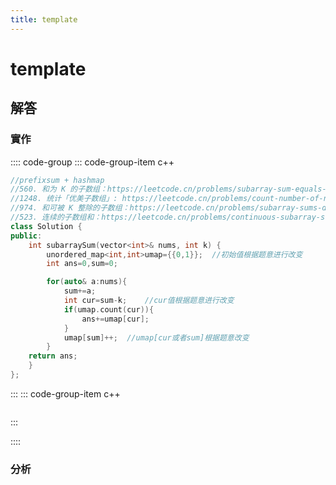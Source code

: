 ```yaml
---
title: template
---
```


# template

## 解答


### 實作

:::: code-group
::: code-group-item c++

``` cpp
//prefixsum + hashmap
//560. 和为 K 的子数组：https://leetcode.cn/problems/subarray-sum-equals-k/
//1248. 统计「优美子数组」: https://leetcode.cn/problems/count-number-of-nice-subarrays/
//974. 和可被 K 整除的子数组：https://leetcode.cn/problems/subarray-sums-divisible-by-k/
//523. 连续的子数组和：https://leetcode.cn/problems/continuous-subarray-sum/
class Solution {
public:
    int subarraySum(vector<int>& nums, int k) {
        unordered_map<int,int>umap={{0,1}};  //初始值根据题意进行改变
        int ans=0,sum=0;

        for(auto& a:nums){
            sum+=a;
            int cur=sum-k;    //cur值根据题意进行改变
            if(umap.count(cur)){
                ans+=umap[cur];
            }
            umap[sum]++;  //umap[cur或者sum]根据题意改变
        }
    return ans;
    }
};

```
:::
::: code-group-item c++
``` cpp

```

:::


::::

### 分析
